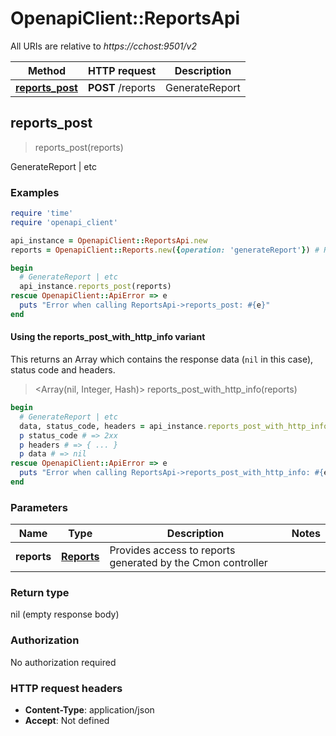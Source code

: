 # OpenapiClient::ReportsApi

All URIs are relative to *https://cchost:9501/v2*

| Method | HTTP request | Description |
| ------ | ------------ | ----------- |
| [**reports_post**](ReportsApi.md#reports_post) | **POST** /reports | GenerateReport | etc |


## reports_post

> reports_post(reports)

GenerateReport | etc

### Examples

```ruby
require 'time'
require 'openapi_client'

api_instance = OpenapiClient::ReportsApi.new
reports = OpenapiClient::Reports.new({operation: 'generateReport'}) # Reports | Provides access to reports generated by the Cmon controller

begin
  # GenerateReport | etc
  api_instance.reports_post(reports)
rescue OpenapiClient::ApiError => e
  puts "Error when calling ReportsApi->reports_post: #{e}"
end
```

#### Using the reports_post_with_http_info variant

This returns an Array which contains the response data (`nil` in this case), status code and headers.

> <Array(nil, Integer, Hash)> reports_post_with_http_info(reports)

```ruby
begin
  # GenerateReport | etc
  data, status_code, headers = api_instance.reports_post_with_http_info(reports)
  p status_code # => 2xx
  p headers # => { ... }
  p data # => nil
rescue OpenapiClient::ApiError => e
  puts "Error when calling ReportsApi->reports_post_with_http_info: #{e}"
end
```

### Parameters

| Name | Type | Description | Notes |
| ---- | ---- | ----------- | ----- |
| **reports** | [**Reports**](Reports.md) | Provides access to reports generated by the Cmon controller |  |

### Return type

nil (empty response body)

### Authorization

No authorization required

### HTTP request headers

- **Content-Type**: application/json
- **Accept**: Not defined

